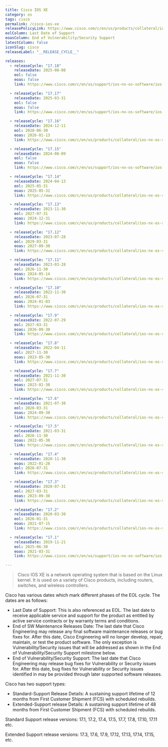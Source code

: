 ```yaml
---
title: Cisco IOS XE
category: os
tags: cisco
permalink: /cisco-ios-xe
releasePolicyLink: https://www.cisco.com/c/en/us/products/collateral/ios-nx-os-software/ios-xe-16/bulletin-c25-2378701.html
eolColumn: Last Date of Support
eoasColumn: End of Vulnerability/Security Support
latestColumn: false
iconSlug: cisco
releaseLabel: "__RELEASE_CYCLE__"

releases:
  - releaseCycle: "17.18"
    releaseDate: 2025-08-08
    eol: false
    eoas: false
    link: https://www.cisco.com/c/en/us/support/ios-nx-os-software/ios-xe-17-18-1/model.html

  - releaseCycle: "17.17"
    releaseDate: 2025-03-31
    eol: false
    eoas: false
    link: https://www.cisco.com/c/en/us/support/ios-nx-os-software/ios-xe-17-17-1/model.html

  - releaseCycle: "17.16"
    releaseDate: 2024-12-11
    eol: 2028-06-30
    eoas: 2026-01-13
    link: https://www.cisco.com/c/en/us/products/collateral/ios-nx-os-software/ios-xe-17/ios-xe-17-16-x-eol.html

  - releaseCycle: "17.15"
    releaseDate: 2024-08-09
    eol: false
    eoas: false
    link: https://www.cisco.com/c/en/us/support/ios-nx-os-software/ios-xe-17-15-1/model.html

  - releaseCycle: "17.14"
    releaseDate: 2024-04-13
    eol: 2025-05-31
    eoas: 2025-05-31
    link: https://www.cisco.com/c/en/us/products/collateral/ios-nx-os-software/ios-xe-17/ios-xe-17-14-x-eol.html

  - releaseCycle: "17.13"
    releaseDate: 2023-11-30
    eol: 2027-07-31
    eoas: 2024-12-31
    link: https://www.cisco.com/c/en/us/products/collateral/ios-nx-os-software/ios-xe-17/ios-xe-17-13-x-eol.html

  - releaseCycle: "17.12"
    releaseDate: 2023-07-28
    eol: 2029-03-31
    eoas: 2027-09-30
    link: https://www.cisco.com/c/en/us/products/collateral/ios-nx-os-software/ios-xe-17/ios-xe-17-12-x-eol.html

  - releaseCycle: "17.11"
    releaseDate: 2023-03-28
    eol: 2026-11-30
    eoas: 2024-05-14
    link: https://www.cisco.com/c/en/us/products/collateral/ios-nx-os-software/ios-xe-17/ios-xe-17-11-x-eol.html

  - releaseCycle: "17.10"
    releaseDate: 2022-11-30
    eol: 2026-07-31
    eoas: 2024-01-03
    link: https://www.cisco.com/c/en/us/products/collateral/ios-nx-os-software/ios-xe-17/ios-xe-17-10-x-eol.html

  - releaseCycle: "17.9"
    releaseDate: 2022-07-29
    eol: 2027-03-31
    eoas: 2026-09-30
    link: https://www.cisco.com/c/en/us/products/collateral/ios-nx-os-software/ios-xe-17/ios-xe-17-9-x-eol.html

  - releaseCycle: "17.8"
    releaseDate: 2022-04-11
    eol: 2027-11-30
    eoas: 2023-05-30
    link: https://www.cisco.com/c/en/us/products/collateral/ios-nx-os-software/ios-xe-17/ios-xe-17-8-x-eol.html

  - releaseCycle: "17.7"
    releaseDate: 2021-11-30
    eol: 2027-07-31
    eoas: 2023-01-30
    link: https://www.cisco.com/c/en/us/products/collateral/ios-nx-os-software/ios-xe-17/ios-xe-17-7-x-eol.html

  - releaseCycle: "17.6"
    releaseDate: 2021-07-30
    eol: 2026-03-31
    eoas: 2024-09-30
    link: https://www.cisco.com/c/en/us/products/collateral/ios-nx-os-software/ios-xe-17/ios-xe-17-6-x-eol.html

  - releaseCycle: "17.5"
    releaseDate: 2021-03-31
    eol: 2026-11-30
    eoas: 2022-05-30
    link: https://www.cisco.com/c/en/us/products/collateral/ios-nx-os-software/ios-xe-17/ios-xe-17-5-x-eol.html

  - releaseCycle: "17.4"
    releaseDate: 2020-11-30
    eoas: 2022-01-28
    eol: 2026-07-31
    link: https://www.cisco.com/c/en/us/products/collateral/ios-nx-os-software/ios-xe-17/eos-eol-notice-c51-2442351.html

  - releaseCycle: "17.3"
    releaseDate: 2020-07-31
    eol: 2027-03-31
    eoas: 2023-09-30
    link: https://www.cisco.com/c/en/us/products/collateral/ios-nx-os-software/ios-xe-17/ios-xe-17-3-x-eol.html

  - releaseCycle: "17.2"
    releaseDate: 2020-03-30
    eol: 2026-01-31
    eoas: 2021-07-15
    link: https://www.cisco.com/c/en/us/products/collateral/ios-nx-os-software/ios-xe-17/eos-eol-notice-c51-744388.html

  - releaseCycle: "17.1"
    releaseDate: 2019-11-21
    eol: 2025-06-30
    eoas: 2021-03-31
    link: https://www.cisco.com/c/en/us/support/ios-nx-os-software/ios-xe-amsterdam-17-1-1/model.html

---
```


> Cisco IOS XE is a network operating system that is based on the Linux kernel. It is used on a variety of Cisco products, including routers, switches, and wireless controllers.

Cisco has various dates which mark different phases of the EOL cycle. The dates are as follows:

* Last Date of Support: This is also referenced as EOL. The last date to receive applicable service and support for the product as entitled by active service contracts or by warranty terms and conditions.
* End of SW Maintenance Releases Date: The last date that Cisco Engineering may release any final software maintenance releases or bug fixes for. After this date, Cisco Engineering will no longer develop, repair, maintain, or test the product software. The only exception is Vulnerability/Security issues that will be addressed as shown in the End of Vulnerability/Security Support milestone below.
* End of Vulnerability/Security Support: The last date that Cisco Engineering may release bug fixes for Vulnerability or Security issues for. After this date, bug fixes for Vulnerability or Security issues identified in may be provided through later supported software releases.

Cisco has two support types:

* Standard-Support Release Details: A sustaining support lifetime of 12 months from First Customer Shipment (FCS) with scheduled rebuilds.
* Extended-Support release Details: A sustaining support lifetime of 48 months from First Customer Shipment (FCS) with scheduled rebuilds.

Standard Support release versions: 17.1, 17.2, 17.4, 17.5, 17.7, 17.8, 17.10, 17.11 etc.

Extended Support release versions: 17.3, 17.6, 17.9, 17.12, 17.13, 17.14, 17.15, etc.

